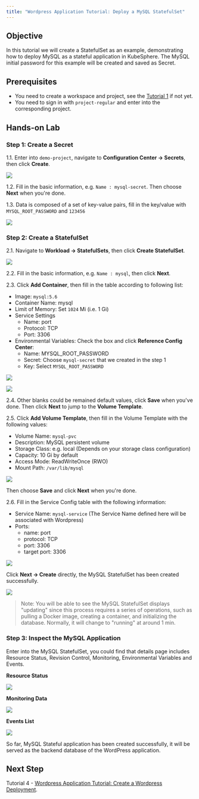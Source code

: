 ```yaml
---
title: "Wordpress Application Tutorial: Deploy a MySQL StatefulSet" 
---
```


## Objective 

In this tutorial we will create a StatefulSet as an example, demonstrating how to deploy MySQL as a stateful application in KubeSphere. The MySQL initial password for this example will be created and saved as Secret.

## Prerequisites

- You need to create a workspace and project, see the [Tutorial 1](admin-quick-start.md) if not yet.
- You need to sign in with `project-regular` and enter into the corresponding project.

## Hands-on Lab

### Step 1: Create a Secret

1.1. Enter into `demo-project`, navigate to **Configuration Center → Secrets**, then click **Create**.

![](https://pek3b.qingstor.com/kubesphere-docs/png/20190716180335.png)

1.2. Fill in the basic information, e.g. `Name : mysql-secret`. Then choose **Next** when you're done. 

1.3. Data is composed of a set of key-value pairs, fill in the key/value with `MYSQL_ROOT_PASSWORD` and `123456`

![](https://pek3b.qingstor.com/kubesphere-docs/png/20190716180525.png)

### Step 2: Create a StatefulSet

2.1. Navigate to **Workload → StatefulSets**, then click **Create StatefulSet**.

![](https://pek3b.qingstor.com/kubesphere-docs/png/20190716180714.png)

2.2. Fill in the basic information, e.g. `Name : mysql`, then click **Next**. 

2.3. Click **Add Container**, then fill in the table according to following list:


- Image: `mysql:5.6`
- Container Name: mysql
- Limit of Memory: Set `1024` Mi (i.e. 1 Gi)
- Service Settings
    - Name: port
    - Protocol: TCP
    - Port: 3306
- Environmental Variables: Check the box and click **Reference Config Center**:
    - Name: MYSQL_ROOT_PASSWORD
    - Secret: Choose `mysql-secret` that we created in the step 1
    - Key: Select `MYSQL_ROOT_PASSWORD`

![](https://pek3b.qingstor.com/kubesphere-docs/png/20190716193052.png)

![](https://pek3b.qingstor.com/kubesphere-docs/png/20190716193727.png)

2.4. Other blanks could be remained default values, click **Save** when you've done. Then click **Next** to jump to the **Volume Template**.

2.5. Click **Add Volume Template**, then fill in the Volume Template with the following values:

- Volume Name: `mysql-pvc`
- Description: MySQL persistent volume
- Storage Class: e.g. local (Depends on your storage class configuration)
- Capacity: 10 Gi by default
- Access Mode: ReadWriteOnce (RWO)
- Mount Path: `/var/lib/mysql`

![](https://pek3b.qingstor.com/kubesphere-docs/png/20190716194134.png)

Then choose **Save** and click **Next** when you're done.


2.6. Fill in the Service Config table with the following information:

- Service Name: `mysql-service` (The Service Name defined here will be associated with Wordpress)
- Ports:
   - name: port
   - protocol: TCP
   - port: 3306
   - target port: 3306

![](https://pek3b.qingstor.com/kubesphere-docs/png/20190716194331.png)


Click **Next → Create** directly, the MySQL StatefulSet has been created successfully.

![](https://pek3b.qingstor.com/kubesphere-docs/png/20190716195219.png)

> Note: You will be able to see the MySQL StatefulSet displays "updating" since this process requires a series of operations, such as pulling a Docker image, creating a container, and initializing the database. Normally, it will change to "running" at around 1 min.

### Step 3: Inspect the MySQL Application

Enter into the MySQL StatefulSet, you could find that details page includes Resource Status, Revision Control, Monitoring, Environmental Variables and Events.

**Resource Status**

![](https://pek3b.qingstor.com/kubesphere-docs/png/20190716195604.png)

**Monitoring Data**

![](https://pek3b.qingstor.com/kubesphere-docs/png/20190716195732.png)

**Events List**

![](https://pek3b.qingstor.com/kubesphere-docs/png/20190716200230.png)

So far, MySQL Stateful application has been created successfully, it will be served as the backend database of the WordPress application.

## Next Step

Tutorial 4 - [Wordpress Application Tutorial: Create a Wordpress Deployment](wordpress-deployment.md).